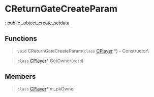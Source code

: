 # CReturnGateCreateParam
: public [_object_create_setdata](lua/classes/_object_create_setdata.md)
 
## Functions
 
> `void` CReturnGateCreateParam(`class` [CPlayer](lua/classes/CPlayer.md) *) - Constructor\
 
> `class` [CPlayer](lua/classes/CPlayer.md)* GetOwner(`void`)
 
## Members
 
> `class` [CPlayer](lua/classes/CPlayer.md)* m_pkOwner
 
